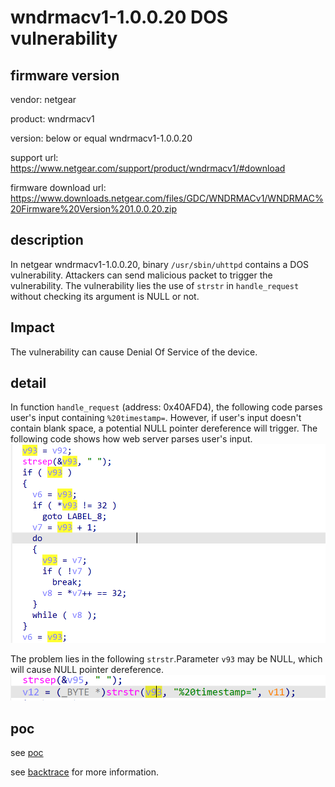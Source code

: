 # wndrmacv1-1.0.0.20 DOS vulnerability
## firmware version
vendor: netgear

product: wndrmacv1

version: below or equal wndrmacv1-1.0.0.20

support url: https://www.netgear.com/support/product/wndrmacv1/#download

firmware download url: https://www.downloads.netgear.com/files/GDC/WNDRMACv1/WNDRMAC%20Firmware%20Version%201.0.0.20.zip

## description
In netgear wndrmacv1-1.0.0.20, binary `/usr/sbin/uhttpd` contains a DOS vulnerability. Attackers can send malicious packet to trigger the vulnerability. The vulnerability lies the use of `strstr` in `handle_request` without checking its argument is NULL or not.

## Impact
The vulnerability can cause Denial Of Service of the device.

## detail
In function `handle_request` (address: 0x40AFD4), the following code parses user's input containing `%20timestamp=`. However, if user's input doesn't contain blank space, a potential NULL pointer dereference will trigger. The following code shows how web server parses user's input.
![alt text](image.png)

The problem lies in the following `strstr`.Parameter `v93` may be NULL, which will cause NULL pointer dereference.
![alt text](image-1.png)

## poc
see [poc](./poc)

see [backtrace](./backtrace) for more information.